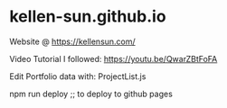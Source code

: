 # kellen-sun.github.io

Website @ https://kellensun.com/

Video Tutorial I followed: https://youtu.be/QwarZBtFoFA

Edit Portfolio data with: ProjectList.js

npm run deploy      ;; to deploy to github pages